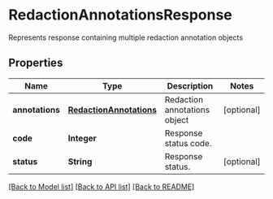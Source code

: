 ﻿
# RedactionAnnotationsResponse
Represents response containing multiple redaction annotation objects

## Properties
Name | Type | Description | Notes
------------ | ------------- | ------------- | -------------
**annotations** | [**RedactionAnnotations**](RedactionAnnotations.md) | Redaction annotations object | [optional]
**code** | **Integer** | Response status code. | 
**status** | **String** | Response status. | [optional]


[[Back to Model list]](../README.md#documentation-for-models) [[Back to API list]](../README.md#documentation-for-api-endpoints) [[Back to README]](../README.md)


